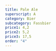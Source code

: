 ```yaml
---
title: Pale Ale
superscript: A
category: Bier
subcategory: Fassbier
price1: 4,2
price2: 5,2
price3: 17,5
order: "4"
---
```

